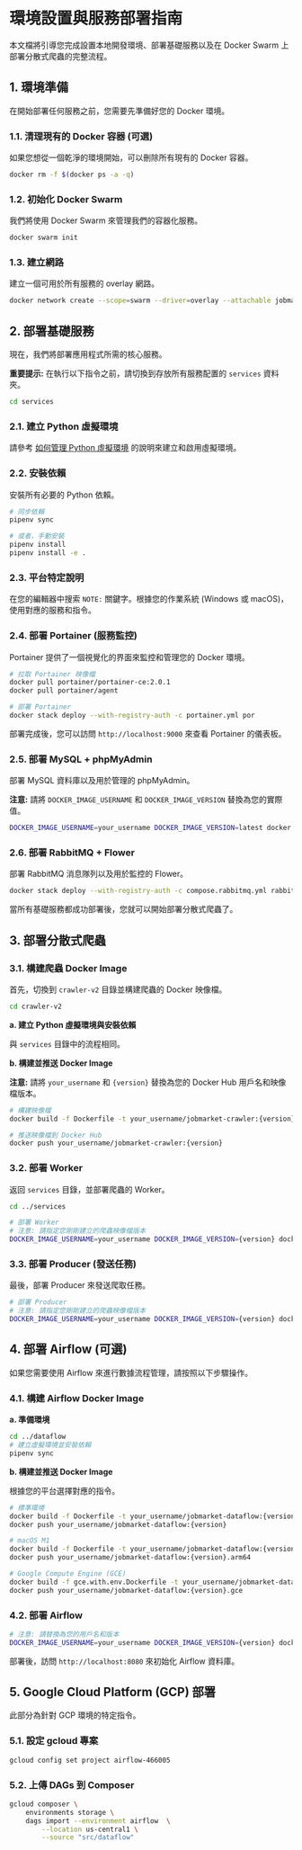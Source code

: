 # 環境設置與服務部署指南

本文檔將引導您完成設置本地開發環境、部署基礎服務以及在 Docker Swarm 上部署分散式爬蟲的完整流程。

## 1. 環境準備

在開始部署任何服務之前，您需要先準備好您的 Docker 環境。

### 1.1. 清理現有的 Docker 容器 (可選)

如果您想從一個乾淨的環境開始，可以刪除所有現有的 Docker 容器。

```bash
docker rm -f $(docker ps -a -q)
```

### 1.2. 初始化 Docker Swarm

我們將使用 Docker Swarm 來管理我們的容器化服務。

```bash
docker swarm init
```

### 1.3. 建立網路

建立一個可用於所有服務的 overlay 網路。

```bash
docker network create --scope=swarm --driver=overlay --attachable jobmarket-swarm-network
```

## 2. 部署基礎服務

現在，我們將部署應用程式所需的核心服務。

**重要提示:** 在執行以下指令之前，請切換到存放所有服務配置的 `services` 資料夾。

```bash
cd services
```

### 2.1. 建立 Python 虛擬環境

請參考 [如何管理 Python 虛擬環境](how-to-manage-python-virtualenv.md) 的說明來建立和啟用虛擬環境。

### 2.2. 安裝依賴

安裝所有必要的 Python 依賴。

```bash
# 同步依賴
pipenv sync

# 或者，手動安裝
pipenv install
pipenv install -e .
```

### 2.3. 平台特定說明

在您的編輯器中搜索 `NOTE:` 關鍵字。根據您的作業系統 (Windows 或 macOS)，使用對應的服務和指令。

### 2.4. 部署 Portainer (服務監控)

Portainer 提供了一個視覺化的界面來監控和管理您的 Docker 環境。

```bash
# 拉取 Portainer 映像檔
docker pull portainer/portainer-ce:2.0.1
docker pull portainer/agent

# 部署 Portainer
docker stack deploy --with-registry-auth -c portainer.yml por
```

部署完成後，您可以訪問 `http://localhost:9000` 來查看 Portainer 的儀表板。

### 2.5. 部署 MySQL + phpMyAdmin

部署 MySQL 資料庫以及用於管理的 phpMyAdmin。

**注意:** 請將 `DOCKER_IMAGE_USERNAME` 和 `DOCKER_IMAGE_VERSION` 替換為您的實際值。

```bash
DOCKER_IMAGE_USERNAME=your_username DOCKER_IMAGE_VERSION=latest docker stack deploy --with-registry-auth -c compose.mysql.yml mysql
```

### 2.6. 部署 RabbitMQ + Flower

部署 RabbitMQ 消息隊列以及用於監控的 Flower。

```bash
docker stack deploy --with-registry-auth -c compose.rabbitmq.yml rabbitmq
```

當所有基礎服務都成功部署後，您就可以開始部署分散式爬蟲了。

## 3. 部署分散式爬蟲

### 3.1. 構建爬蟲 Docker Image

首先，切換到 `crawler-v2` 目錄並構建爬蟲的 Docker 映像檔。

```bash
cd crawler-v2
```

**a. 建立 Python 虛擬環境與安裝依賴**

與 `services` 目錄中的流程相同。

**b. 構建並推送 Docker Image**

**注意:** 請將 `your_username` 和 `{version}` 替換為您的 Docker Hub 用戶名和映像檔版本。

```bash
# 構建映像檔
docker build -f Dockerfile -t your_username/jobmarket-crawler:{version} .

# 推送映像檔到 Docker Hub
docker push your_username/jobmarket-crawler:{version}
```

### 3.2. 部署 Worker

返回 `services` 目錄，並部署爬蟲的 Worker。

```bash
cd ../services

# 部署 Worker
# 注意: 請指定您剛剛建立的爬蟲映像檔版本
DOCKER_IMAGE_USERNAME=your_username DOCKER_IMAGE_VERSION={version} docker stack deploy --with-registry-auth -c compose.worker.yml crawler
```

### 3.3. 部署 Producer (發送任務)

最後，部署 Producer 來發送爬取任務。

```bash
# 部署 Producer
# 注意: 請指定您剛剛建立的爬蟲映像檔版本
DOCKER_IMAGE_USERNAME=your_username DOCKER_IMAGE_VERSION={version} docker stack deploy --with-registry-auth -c compose.producer.yml crawler
```

## 4. 部署 Airflow (可選)

如果您需要使用 Airflow 來進行數據流程管理，請按照以下步驟操作。

### 4.1. 構建 Airflow Docker Image

**a. 準備環境**

```bash
cd ../dataflow
# 建立虛擬環境並安裝依賴
pipenv sync
```

**b. 構建並推送 Docker Image**

根據您的平台選擇對應的指令。

```bash
# 標準環境
docker build -f Dockerfile -t your_username/jobmarket-dataflow:{version} .
docker push your_username/jobmarket-dataflow:{version}

# macOS M1
docker build -f Dockerfile -t your_username/jobmarket-dataflow:{version}.arm64 .
docker push your_username/jobmarket-dataflow:{version}.arm64

# Google Compute Engine (GCE)
docker build -f gce.with.env.Dockerfile -t your_username/jobmarket-dataflow:{version}.gce .
docker push your_username/jobmarket-dataflow:{version}.gce
```

### 4.2. 部署 Airflow

```bash
# 注意: 請替換為您的用戶名和版本
DOCKER_IMAGE_USERNAME=your_username DOCKER_IMAGE_VERSION={version} docker stack deploy --with-registry-auth -c compose.airflow.yml airflow
```

部署後，訪問 `http://localhost:8080` 來初始化 Airflow 資料庫。

## 5. Google Cloud Platform (GCP) 部署

此部分為針對 GCP 環境的特定指令。

### 5.1. 設定 gcloud 專案

```bash
gcloud config set project airflow-466005
```

### 5.2. 上傳 DAGs 到 Composer

```bash
gcloud composer \
    environments storage \
    dags import --environment airflow  \
	    --location us-central1 \
	    --source "src/dataflow"
```